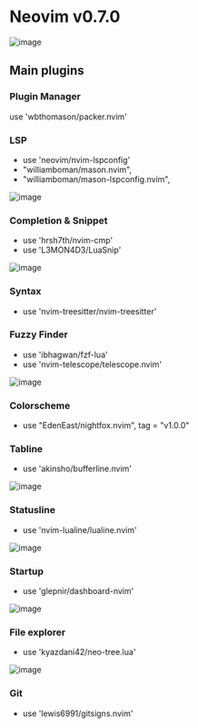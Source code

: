 # Neovim v0.7.0

![image](https://user-images.githubusercontent.com/16230069/190534549-9b0e5d11-a15b-4f67-a7f9-e3e1d06f0a76.png)

## Main plugins

### Plugin Manager
use 'wbthomason/packer.nvim'

### LSP
- use 'neovim/nvim-lspconfig'
- "williamboman/mason.nvim",
- "williamboman/mason-lspconfig.nvim",

![image](https://user-images.githubusercontent.com/16230069/190533815-3eaccf2e-6b4b-4083-9606-621b155e0409.png)


### Completion & Snippet
- use 'hrsh7th/nvim-cmp'
- use 'L3MON4D3/LuaSnip'

![image](https://user-images.githubusercontent.com/16230069/190533909-2f7b2008-df5d-48d7-9de4-56a7bf98dc71.png)

### Syntax
- use 'nvim-treesitter/nvim-treesitter'

### Fuzzy Finder
- use 'ibhagwan/fzf-lua'
- use 'nvim-telescope/telescope.nvim'

![image](https://user-images.githubusercontent.com/16230069/190534001-495b609c-0e24-475b-a354-7c9ec5a611df.png)

### Colorscheme
- use "EdenEast/nightfox.nvim", tag = "v1.0.0"

### Tabline
- use 'akinsho/bufferline.nvim'

![image](https://user-images.githubusercontent.com/16230069/190534038-baaab364-1927-452f-8e8d-74962726dbcf.png)

### Statusline
- use 'nvim-lualine/lualine.nvim'

![image](https://user-images.githubusercontent.com/16230069/190534130-8818e8de-6458-469c-b433-89ec2ace4ec6.png)

### Startup
- use 'glepnir/dashboard-nvim'

![image](https://user-images.githubusercontent.com/16230069/192253688-236648dd-6e09-4791-b8b8-6f5838d2bf4c.png)

### File explorer
- use 'kyazdani42/neo-tree.lua'

![image](https://user-images.githubusercontent.com/16230069/190534250-002a0e09-f3fe-4cad-90d7-e5981d464c1e.png)

### Git
- use 'lewis6991/gitsigns.nvim'
